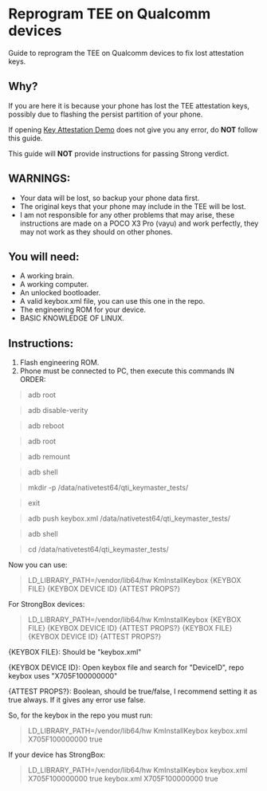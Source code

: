 # Reprogram TEE on Qualcomm devices
Guide to reprogram the TEE on Qualcomm devices to fix lost attestation keys.

## Why?

If you are here it is because your phone has lost the TEE attestation keys, possibly due to flashing the persist partition of your phone.

If opening [Key Attestation Demo](https://github.com/vvb2060/KeyAttestation) does not give you any error, do **NOT** follow this guide.

This guide will **NOT** provide instructions for passing Strong verdict.

## WARNINGS:

- Your data will be lost, so backup your phone data first.
- The original keys that your phone may include in the TEE will be lost.
- I am not responsible for any other problems that may arise, these instructions are made on a POCO X3 Pro (vayu) and work perfectly, they may not work as they should on other phones.

## You will need:

- A working brain.
- A working computer.
- An unlocked bootloader.
- A valid keybox.xml file, you can use this one in the repo.
- The engineering ROM for your device.
- BASIC KNOWLEDGE OF LINUX. 

## Instructions:

1. Flash engineering ROM.
2. Phone must be connected to PC, then execute this commands IN ORDER:

> adb root

> adb disable-verity

> adb reboot

> adb root

> adb remount

> adb shell

> mkdir -p /data/nativetest64/qti_keymaster_tests/

> exit

> adb push keybox.xml /data/nativetest64/qti_keymaster_tests/

> adb shell

> cd /data/nativetest64/qti_keymaster_tests/

Now you can use:

> LD_LIBRARY_PATH=/vendor/lib64/hw KmInstallKeybox {KEYBOX FILE} {KEYBOX DEVICE ID} {ATTEST PROPS?}

For StrongBox devices:

> LD_LIBRARY_PATH=/vendor/lib64/hw KmInstallKeybox {KEYBOX FILE} {KEYBOX DEVICE ID} {ATTEST PROPS?} {KEYBOX FILE} {KEYBOX DEVICE ID} {ATTEST PROPS?}

{KEYBOX FILE}: Should be "keybox.xml"

{KEYBOX DEVICE ID}: Open keybox file and search for "DeviceID", repo keybox uses "X705F100000000"

{ATTEST PROPS?}: Boolean, should be true/false, I recommend setting it as true always. If it gives any error use false.

So, for the keybox in the repo you must run:

> LD_LIBRARY_PATH=/vendor/lib64/hw KmInstallKeybox keybox.xml X705F100000000 true

If your device has StrongBox:

> LD_LIBRARY_PATH=/vendor/lib64/hw KmInstallKeybox keybox.xml X705F100000000 true keybox.xml X705F100000000 true
